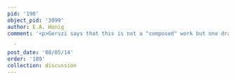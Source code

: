 ```yaml
---
pid: '190'
object_pid: '3099'
author: E.A. Honig
comment: '<p>Gerszi says that this is not a "composed" work but one drawn from life.</p>

  '
post_date: '08/05/14'
order: '189'
collection: discussion
---
```

